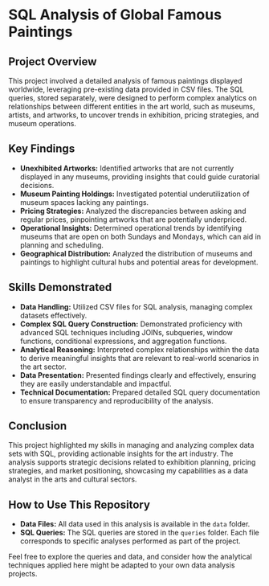 # SQL Analysis of Global Famous Paintings

## Project Overview
This project involved a detailed analysis of famous paintings displayed worldwide, leveraging pre-existing data provided in CSV files. The SQL queries, stored separately, were designed to perform complex analytics on relationships between different entities in the art world, such as museums, artists, and artworks, to uncover trends in exhibition, pricing strategies, and museum operations.

## Key Findings
- **Unexhibited Artworks:** Identified artworks that are not currently displayed in any museums, providing insights that could guide curatorial decisions.
- **Museum Painting Holdings:** Investigated potential underutilization of museum spaces lacking any paintings.
- **Pricing Strategies:** Analyzed the discrepancies between asking and regular prices, pinpointing artworks that are potentially underpriced.
- **Operational Insights:** Determined operational trends by identifying museums that are open on both Sundays and Mondays, which can aid in planning and scheduling.
- **Geographical Distribution:** Analyzed the distribution of museums and paintings to highlight cultural hubs and potential areas for development.

## Skills Demonstrated
- **Data Handling:** Utilized CSV files for SQL analysis, managing complex datasets effectively.
- **Complex SQL Query Construction:** Demonstrated proficiency with advanced SQL techniques including JOINs, subqueries, window functions, conditional expressions, and aggregation functions.
- **Analytical Reasoning:** Interpreted complex relationships within the data to derive meaningful insights that are relevant to real-world scenarios in the art sector.
- **Data Presentation:** Presented findings clearly and effectively, ensuring they are easily understandable and impactful.
- **Technical Documentation:** Prepared detailed SQL query documentation to ensure transparency and reproducibility of the analysis.

## Conclusion
This project highlighted my skills in managing and analyzing complex data sets with SQL, providing actionable insights for the art industry. The analysis supports strategic decisions related to exhibition planning, pricing strategies, and market positioning, showcasing my capabilities as a data analyst in the arts and cultural sectors.

## How to Use This Repository
- **Data Files:** All data used in this analysis is available in the `data` folder.
- **SQL Queries:** The SQL queries are stored in the `queries` folder. Each file corresponds to specific analyses performed as part of the project.

Feel free to explore the queries and data, and consider how the analytical techniques applied here might be adapted to your own data analysis projects.

